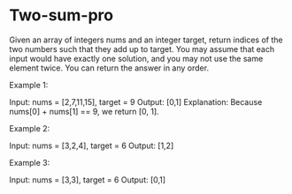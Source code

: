 # Two-sum-pro
Given an array of integers nums and an integer target, return indices of the two numbers such that they add up to target.  You may assume that each input would have exactly one solution, and you may not use the same element twice.  You can return the answer in any order.



Example 1:

Input: nums = [2,7,11,15], target = 9
Output: [0,1]
Explanation: Because nums[0] + nums[1] == 9, 
we return [0, 1].



Example 2:

Input: nums = [3,2,4], target = 6
Output: [1,2]




Example 3:

Input: nums = [3,3], target = 6
Output: [0,1]
